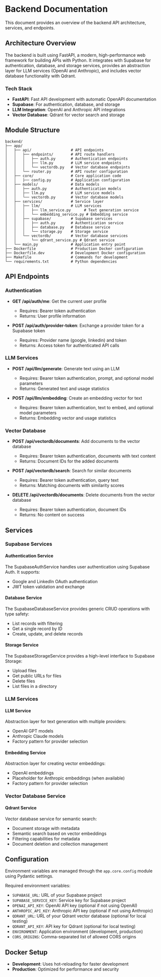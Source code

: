 # Backend Documentation

This document provides an overview of the backend API architecture, services, and endpoints.

## Architecture Overview

The backend is built using FastAPI, a modern, high-performance web framework for building APIs with Python. It integrates with Supabase for authentication, database, and storage services, provides an abstraction layer for LLM services (OpenAI and Anthropic), and includes vector database functionality with Qdrant.

### Tech Stack
- **FastAPI**: Fast API development with automatic OpenAPI documentation
- **Supabase**: For authentication, database, and storage
- **LLM Integration**: OpenAI and Anthropic API integrations
- **Vector Database**: Qdrant for vector search and storage

## Module Structure

```
backend/
├── app/
│   ├── api/                  # API endpoints
│   │   ├── endpoints/        # API route handlers
│   │   │   ├── auth.py       # Authentication endpoints
│   │   │   ├── llm.py        # LLM service endpoints
│   │   │   └── vectordb.py   # Vector database endpoints
│   │   └── router.py         # API router configuration
│   ├── core/                 # Core application code
│   │   ├── config.py         # Application configuration
│   ├── models/               # Data models
│   │   ├── auth.py           # Authentication models
│   │   ├── llm.py            # LLM service models
│   │   └── vectordb.py       # Vector database models
│   ├── services/             # Service layer
│   │   ├── llm/              # LLM services
│   │   │   ├── llm_service.py      # Text generation service
│   │   │   └── embedding_service.py # Embedding service
│   │   ├── supabase/         # Supabase services
│   │   │   ├── auth.py       # Authentication service
│   │   │   ├── database.py   # Database service
│   │   │   └── storage.py    # Storage service
│   │   └── vectordb/         # Vector database services
│   │       └── qdrant_service.py # Qdrant service
│   └── main.py               # Application entry point
├── Dockerfile                # Production Docker configuration
├── Dockerfile.dev            # Development Docker configuration
├── Makefile                  # Commands for development
└── requirements.txt          # Python dependencies
```

## API Endpoints

### Authentication

- **GET /api/auth/me**: Get the current user profile
  - Requires: Bearer token authentication
  - Returns: User profile information

- **POST /api/auth/provider-token**: Exchange a provider token for a Supabase token
  - Requires: Provider name (google, linkedin) and token
  - Returns: Access token for authenticated API calls

### LLM Services

- **POST /api/llm/generate**: Generate text using an LLM
  - Requires: Bearer token authentication, prompt, and optional model parameters
  - Returns: Generated text and usage statistics

- **POST /api/llm/embedding**: Create an embedding vector for text
  - Requires: Bearer token authentication, text to embed, and optional model parameters
  - Returns: Embedding vector and usage statistics

### Vector Database

- **POST /api/vectordb/documents**: Add documents to the vector database
  - Requires: Bearer token authentication, documents with text content
  - Returns: Document IDs for the added documents

- **POST /api/vectordb/search**: Search for similar documents
  - Requires: Bearer token authentication, query text
  - Returns: Matching documents with similarity scores

- **DELETE /api/vectordb/documents**: Delete documents from the vector database
  - Requires: Bearer token authentication, document IDs
  - Returns: No content on success

## Services

### Supabase Services

#### Authentication Service
The SupabaseAuthService handles user authentication using Supabase Auth. It supports:
- Google and LinkedIn OAuth authentication
- JWT token validation and exchange

#### Database Service
The SupabaseDatabaseService provides generic CRUD operations with type safety:
- List records with filtering
- Get a single record by ID
- Create, update, and delete records

#### Storage Service
The SupabaseStorageService provides a high-level interface to Supabase Storage:
- Upload files
- Get public URLs for files
- Delete files
- List files in a directory

### LLM Services

#### LLM Service
Abstraction layer for text generation with multiple providers:
- OpenAI GPT models
- Anthropic Claude models
- Factory pattern for provider selection

#### Embedding Service
Abstraction layer for creating vector embeddings:
- OpenAI embeddings
- Placeholder for Anthropic embeddings (when available)
- Factory pattern for provider selection

### Vector Database Service

#### Qdrant Service
Vector database service for semantic search:
- Document storage with metadata
- Semantic search based on vector embeddings
- Filtering capabilities for metadata
- Document deletion and collection management

## Configuration

Environment variables are managed through the `app.core.config` module using Pydantic settings.

Required environment variables:
- `SUPABASE_URL`: URL of your Supabase project
- `SUPABASE_SERVICE_KEY`: Service key for Supabase project
- `OPENAI_API_KEY`: OpenAI API key (optional if not using OpenAI)
- `ANTHROPIC_API_KEY`: Anthropic API key (optional if not using Anthropic)
- `QDRANT_URL`: URL of your Qdrant vector database (optional for local testing)
- `QDRANT_API_KEY`: API key for Qdrant (optional for local testing)
- `ENVIRONMENT`: Application environment (development, production)
- `CORS_ORIGINS`: Comma-separated list of allowed CORS origins

## Docker Setup

- **Development**: Uses hot-reloading for faster development
- **Production**: Optimized for performance and security